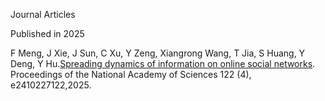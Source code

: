 Journal Articles

Published in 2025

F Meng, J Xie, J Sun, C Xu, Y Zeng, Xiangrong Wang, T Jia, S Huang, Y Deng, Y Hu.[Spreading dynamics of information on online social networks](https://www.pnas.org/doi/abs/10.1073/pnas.2410227122). Proceedings of the National Academy of Sciences 122 (4), e2410227122,2025.

